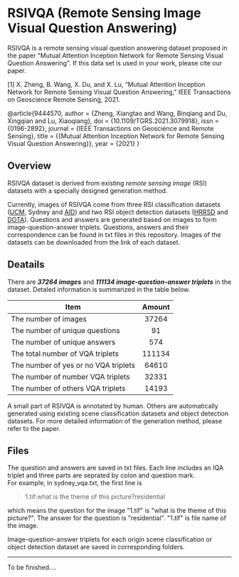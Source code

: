 # RSIVQA (Remote Sensing Image Visual Question Answering)
RSIVQA is a remote sensing visual question answering dataset proposed in the paper "Mutual Attention Inception Network for Remote Sensing Visual Question Answering".
If this data set is used in your work, please cite our paper.

[1] X. Zheng, B. Wang, X. Du, and X. Lu, “Mutual Attention Inception Network for Remote Sensing Visual Question Answering,” IEEE Transactions on Geoscience Remote Sensing, 2021.

@article{9444570,
author = {Zheng, Xiangtao and Wang, Binqiang and Du, Xingqian and Lu, Xiaoqiang},
doi = {10.1109/TGRS.2021.3079918},
issn = {0196-2892},
journal = {IEEE Transactions on Geoscience and Remote Sensing},
title = {{Mutual Attention Inception Network for Remote Sensing Visual Question Answering}},
year = {2021}
}

## Overview

RSIVQA dataset is derived from existing *remote sensing image* (RSI) datasets with a specially designed generation method.   

Currently, images of RSIVQA come from three RSI classification datasets 
([UCM](http://weegee.vision.ucmerced.edu/datasets/landuse.html), Sydney and 
[AID](https://pan.baidu.com/s/1mifOBv6#list/path=%2F)) and two RSI object detection datasets 
([HRRSD](https://github.com/CrazyStoneonRoad/TGRS-HRRSD-Dataset) and 
[DOTA](https://captain-whu.github.io/DOTA/index.html)). Questions and answers are generated based on 
images to form image-question-answer triplets. Questions, answers and their correspondence can 
be found in txt files in this repository. Images of the datasets can be downloaded from the link of 
each dataset.

## Deatails
There are ***37264 images*** and ***111134 image-question-answer triplets*** in the dataset. Detaled information is summarized in the table below.  

| Item                                 | Amount |
|--------------------------------------|:------:|
| The number of images                 |  37264 |
| The number of unique questions       |   91   |
| The number of unique answers         |   574  |
| The total number of VQA triplets     | 111134 |
| The number of yes or no VQA triplets |  64610 |
| The number of number VQA triplets    |  32331 |
| The number of others VQA triplets    |  14193 |

A small part of RSIVQA is annotated by human. Others are automatically generated using existing scene classification datasets and object detection datasets. For more detailed information of the generation method, please refer to the paper.  

## Files

The question and answers are saved in txt files. Each line includes an IQA triplet and three parts are seprated by colon and question mark.  
For example, in sydney_vqa.txt, the first line is
>1.tif:what is the theme of this picture?residential  

which means the question for the image "1.tif" is "what is the theme of this picture?". The answer for the question is "residential". "1.tif" is file name of the image.  

Image-question-answer triplets for each origin scene classification or object detection dataset are saved in corresponding folders.

--------------------------------------
To be finished....
